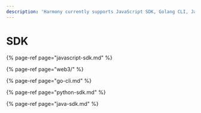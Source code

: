 ```yaml
---
description: 'Harmony currently supports JavaScript SDK, Golang CLI, Java SDK and Python SDK'
---
```


# SDK

{% page-ref page="javascript-sdk.md" %}

{% page-ref page="web3/" %}

{% page-ref page="go-cli.md" %}

{% page-ref page="python-sdk.md" %}

{% page-ref page="java-sdk.md" %}

